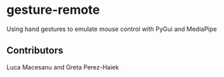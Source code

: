 # gesture-remote
Using hand gestures to emulate mouse control with PyGui and MediaPipe

## Contributors
Luca Macesanu and Greta Perez-Haiek